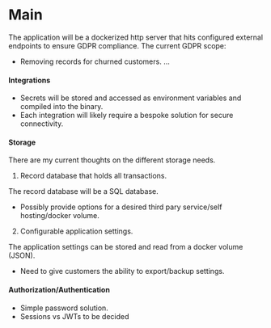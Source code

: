 # Main
The application will be a dockerized http server that hits configured external
endpoints to ensure GDPR compliance. The current GDPR scope:

- Removing records for churned customers.
...

#### Integrations
- Secrets will be stored and accessed as environment variables
and compiled into the binary.
- Each integration will likely require a bespoke solution for secure connectivity.

#### Storage
There are my current thoughts on the different storage needs.
1. Record database that holds all transactions.

The record database will be a SQL database.
- Possibly provide options for a desired third pary service/self hosting/docker volume.

2. Configurable application settings.

The application settings can be stored and read from a docker volume (JSON).
- Need to give customers the ability to export/backup settings.


#### Authorization/Authentication
- Simple password solution.
- Sessions vs JWTs to be decided


